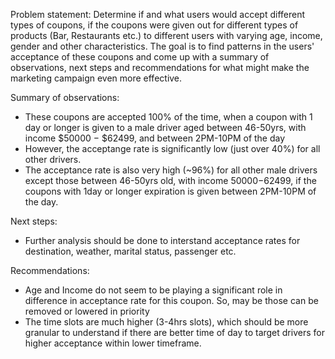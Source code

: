 

Problem statement:
Determine if and what users would accept different types of coupons, if the coupons were given out for different types of products (Bar, Restaurants etc.) to different users with varying age, income, gender and other characteristics. The goal is to find patterns in the users' acceptance of these coupons and come up with a summary of observations, next steps and recommendations for what might make the marketing campaign even more effective.  

Summary of observations:
 - These coupons are accepted 100% of the time, when a coupon with 1 day or longer is given to a male driver aged between 46-50yrs, with income $50000 − $62499, and between 2PM-10PM of the day
 - However, the acceptange rate is significantly low (just over 40%) for all other drivers.
 - The acceptance rate is also very high (~96%) for all other male drivers except those between 46-50yrs old, with income $50000−$62499, if the coupons with 1day or longer expiration is given between 2PM-10PM of the day.


Next steps:
 - Further analysis should be done to interstand acceptance rates for destination, weather, marital status, passenger etc.

Recommendations:
 - Age and Income do not seem to be playing a significant role in difference in acceptance rate for this coupon. So, may be those can be removed or lowered in priority
 - The time slots are much higher (3-4hrs slots), which should be more granular to understand if there are better time of day to target drivers for higher acceptance within lower timeframe.
